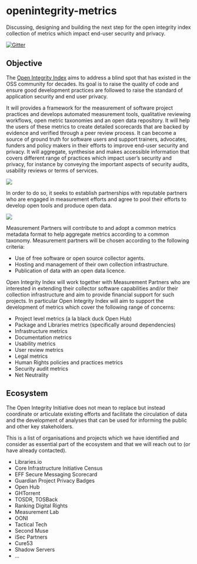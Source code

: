 # openintegrity-metrics
Discussing, designing and building the next step for the open integrity index collection of metrics which impact end-user security and privacy.

[![Gitter](https://badges.gitter.im/Join%20Chat.svg)](https://gitter.im/openintegrity/openintegrity?utm_source=badge&utm_medium=badge&utm_campaign=pr-badge)

## Objective

The [Open Integrity Index](https://wiki.openintegrity.org) aims to address a blind spot that has existed in the OSS community for decades. Its goal is to raise the quality of code and ensure good development practices are followed to raise the standard of application security and end user privacy.

It will provides a framework for the measurement of software project practices and develops automated measurement tools, qualitative reviewing workflows, open metric taxonomies and an open data repository. It will help the users of these metrics to create detailed scorecards that are backed by evidence and verified through a peer review process. It can become a source of ground truth for software users and support trainers, advocates, funders and policy makers in their efforts to improve end-user security and privacy. It will aggregate, synthesise and makes accessible information that covers different range of practices which impact user’s security and privacy, for instance by conveying the important aspects of security audits, usability reviews or terms of services.

![](https://docs.google.com/drawings/d/14kd2wRl5s-g6-4CyFBZyLIHy7Bb9BlC8I6JqE4byg3Y/pub?w=1210&h=876)

In order to do so, it seeks to establish partnerships with reputable partners who are engaged in measurement efforts and agree to pool their efforts to develop open tools and produce open data. 

![](https://docs.google.com/drawings/d/1D4fw3D1Fd8JJhwTpDdk2IKAnKMPh4tJD0Iqdu6rIWJE/pub?w=960&h=720)

Measurement Partners will contribute to and adopt a common metrics metadata format to help aggregate metrics according to a common taxonomy. Measurement partners will be chosen according to the following criteria:
  * Use of free software or open source collector agents.
  * Hosting and management of their own collection infrastructure.
  * Publication of data with an open data licence.

Open Integrity Index will work together with Measurement Partners who are interested in extending their collector software capabilities and/or their collection infrastructure and aim to provide financial support for such projects. In particular Open Integrity Index will aim to support the development of metrics which cover the following range of concerns:
 * Project level metrics (a la black duck Open Hub)
 * Package and Libraries metrics (specifically around dependencies)
 * Infrastructure metrics
 * Documentation metrics
 * Usability metrics
 * User review metrics
 * Legal metrics
 * Human Rights policies and practices metrics
 * Security audit metrics
 * Net Neutrality

## Ecosystem

The Open Integrity Initiative does not mean to replace but instead coordinate or articulate existing efforts and facilitate the circulation of data and the development of analyses that can be used for informing the public and other key stakeholders.

This is a list of organisations and projects which we have identified and consider as essential part of the ecosystem and that we will reach out to (or have already contacted).

  * Libraries.io
  * Core Infrastructure Initiative Census
  * EFF Secure Messaging Scorecard
  * Guardian Project Privacy Badges
  * Open Hub
  * GHTorrent
  * TOSDR, TOSBack
  * Ranking Digital Rights
  * Measurement Lab
  * OONI
  * Tactical Tech
  * Second Muse
  * iSec Partners
  * Cure53
  * Shadow Servers
  * ...
 
